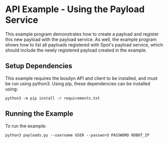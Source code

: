 <!--
Copyright (c) 2020 Boston Dynamics, Inc.  All rights reserved.

Downloading, reproducing, distributing or otherwise using the SDK Software
is subject to the terms and conditions of the Boston Dynamics Software
Development Kit License (20191101-BDSDK-SL).
-->

# API Example - Using the Payload Service

This example program demonstrates how to create a payload and register this new payload with the payload service. As well, the example program shows how to list all payloads registered with Spot's payload service, which should include the newly registered payload created in the example.

## Setup Dependencies
This example requires the bosdyn API and client to be installed, and must be run using python3. Using pip, these dependencies can be installed using:

```
python3 -m pip install -r requirements.txt
```

## Running the Example
To run the example:
```
python3 payloads.py --username USER --password PASSWORD ROBOT_IP
```

